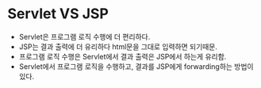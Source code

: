 ﻿# Servlet VS JSP

- Servlet은 프로그램 로직 수행에 더 편리하다.
- JSP는 결과 출력에 더 유리하다 html문을 그대로 입력하면 되기때문.
- 프로그램 로직 수행은 Servlet에서 결과 출력은 JSP에서 하는게 유리함.
- Servlet에서 프로그램 로직을 수행하고, 결과를 JSP에게 forwarding하는 방법이 있다.
